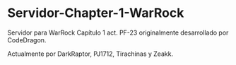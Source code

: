 # Servidor-Chapter-1-WarRock


Servidor para WarRock Capítulo 1 act. PF-23 originalmente desarrollado por CodeDragon. 

Actualmente por DarkRaptor, PJ1712, Tirachinas y Zeakk.
